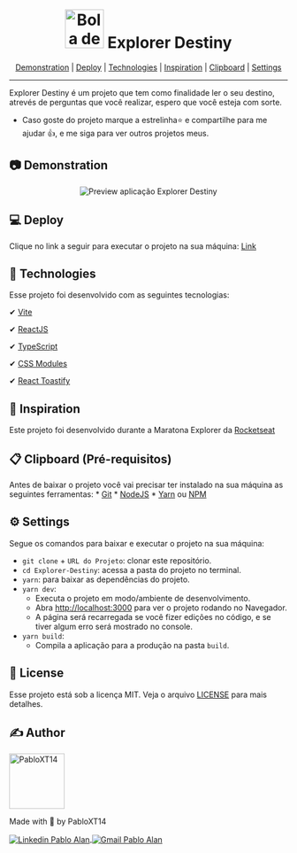 <h1 align="center">
    <img alt="Bola de cristal" title="Icone de uma Bola de cristal" src="https://gist.githubusercontent.com/maykbrito/0acdf4ce919838ffed50915a31fc5b23/raw/6f4dd01ec3116428ec4c99255944cb9ac7927590/cristal-ball.svg" width="70"/>
    Explorer Destiny
</h1>

<p align="center">
 <a href="#-demonstration">Demonstration</a> |
 <a href="#-deploy">Deploy</a> |
 <a href="#-technologies">Technologies</a> |
 <a href="#-inspiration">Inspiration</a> |
 <a href="#-clipboard-pré-requisitos">Clipboard</a> |
 <a href="#-settings">Settings</a>
</p>

---

Explorer Destiny é um projeto que tem como finalidade ler o seu destino, atrevés de perguntas que você realizar, espero que você esteja com sorte.

* Caso goste do projeto marque a estrelinha⭐ e compartilhe para me ajudar 👍, e me siga para ver outros projetos meus.

## 📷 Demonstration
<p align="center">
    <img alt="Preview aplicação Explorer Destiny" title="Preview aplicação Explorer Destiny" src="./.github/Explorer-Destiny-Preview-01.gif" />
</p>


## 💻 Deploy
Clique no link a seguir para executar o projeto na sua máquina: <a target="_blank" href="https://explorer-destiny.vercel.app/">Link</a>


## 🚀 Technologies
Esse projeto foi desenvolvido com as seguintes tecnologias:

✔ [Vite](https://vitejs.dev/)
<br/>

✔ [ReactJS](https://reactjs.org/)
<br/>

✔ [TypeScript](https://www.typescriptlang.org/)
<br/>

✔ [CSS Modules](https://github.com/css-modules/css-modules)
<br/>

✔ [React Toastify](https://fkhadra.github.io/react-toastify/introduction)
<br/>


## 🎨 Inspiration
Este projeto foi desenvolvido durante a Maratona Explorer da [Rocketseat](https://www.rocketseat.com.br/)


## 📋 Clipboard (Pré-requisitos)
Antes de baixar o projeto você vai precisar ter instalado na sua máquina as seguintes ferramentas:
    * [Git](https://git-scm.com)
    * [NodeJS](https://nodejs.org/en/)
    * [Yarn](https://yarnpkg.com/) ou [NPM](https://www.npmjs.com/)


## ⚙ Settings
Segue os comandos para baixar e executar o projeto na sua máquina:

* `git clone` + `URL do Projeto`: clonar este repositório.
* `cd Explorer-Destiny`: acessa a pasta do projeto no terminal.
* `yarn`: para baixar as dependências do projeto.
* `yarn dev`: 
    - Executa o projeto em modo/ambiente de desenvolvimento.
    - Abra [http://localhost:3000](http://localhost:3000) para ver o projeto rodando no Navegador.
    - A página será recarregada se você fizer edições no código, e se tiver algum erro será mostrado no console.
* `yarn build`: 
    - Compila a aplicação para a produção na pasta `build`.


## 📝 License
Esse projeto está sob a licença MIT. Veja o arquivo [LICENSE](LICENSE) para mais detalhes.

## ✍ Author
<img alt="PabloXT14" title="PabloXT14" src="https://avatars.githubusercontent.com/u/71723595?s=400&u=f7a1ec0c2e1f7cd1acf79f61043dbc75b1079de6&v=4" width="100">
<p>
    Made with 💜 by PabloXT14
</p>
<p align="left">
    <a href="https://www.linkedin.com/in/pabloalan/" target="_blank">
        <img align="center" src="https://img.shields.io/badge/LinkedIn-%230077B5?style=for-the-badge&logo=linkedin&logoColor=white" alt="Linkedin Pablo Alan" />
    </a>
    <a href="mailto:pabloxt14@gmail.com" target="_blank">
        <img align="center" src="https://img.shields.io/badge/Gmail-FF0000?style=for-the-badge&logo=gmail&logoColor=white" alt="Gmail Pablo Alan" />
    </a>
</p>
